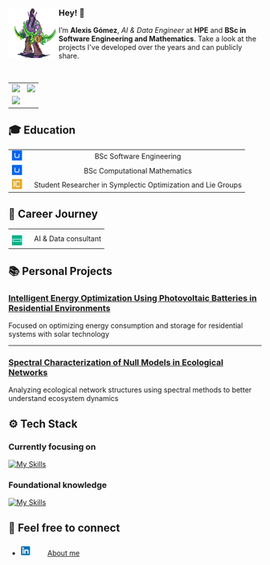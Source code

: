 
<div>
  <img style="width: 100px; height: auto;" align="left" src="assets/illidan.gif" alt="Illidan GIF" />
  <div style="flex: 1;">
    <h3>Hey! 👋</h3>
    <p>
      I’m <strong>Alexis Gómez</strong>, <em>AI & Data Engineer</em> at <strong>HPE</strong>
      and <strong>BSc in Software Engineering and Mathematics</strong>. Take a look at the projects
      I've developed over the years and can publicly share.
    </p>
  </div>
</div>
<br>
<table>
  <tr>
    <td>
        <img src="https://github-readme-stats.vercel.app/api?username=AlexisGitHu&count_private=true&show_icons=true&theme=transparent&hide_border=true" />
    </td>
    <td>
        <img src="https://github-readme-stats.vercel.app/api/top-langs/?username=AlexisGitHu&layout=compact&theme=transparent&hide_border=true&size_weight=0.5&count_weight=0.5&exclude_repo=xformers-prebuild-wheels,AlexisGitHu.github.io" />
    </td>
  </tr>
  <td colspan=2>
        <img src="https://github-profile-trophy.vercel.app/?username=AlexisGitHu&title=-Followers&theme=algolia&no-bg=true&no-frame=true" />
  </td>
</table>
              
## 🎓 Education
|  |  |
| :-: | :-: |
|<img src="assets/utad.png" alt="Icon" style="width: 20px; height: 20px; margin-right: 10px;">  | BSc Software Engineering|
| <img src="assets/utad.png" alt="Icon" style="width: 20px; height: 20px;   margin-right: 10px;"> | BSc Computational Mathematics | 
| <img src="assets/icmat.png" alt="Icon" style="width: 20px; height: 20px;  margin-right: 10px;"> | Student Researcher in Symplectic Optimization and Lie Groups |

## 💼 Career Journey
|  |  |
| :-: | :-: |
| <img src="assets/hpe.png" alt="Icon" style="width: 20px; height: 20px; padding-top: 10px; margin-right: 10px;"> | AI & Data consultant |




## 📚 Personal Projects

### [Intelligent Energy Optimization Using Photovoltaic Batteries in Residential Environments](https://github.com/AlexisGitHu/SmartMicrogrids)


Focused on optimizing energy consumption and storage for residential systems with solar technology

---

### [Spectral Characterization of Null Models in Ecological Networks](https://github.com/AlexisGitHu/BipartiteNetworks_SAA)

Analyzing ecological network structures using spectral methods to better understand ecosystem dynamics


## ⚙️ Tech Stack

### Currently focusing on

[![My Skills](https://skillicons.dev/icons?i=bash,linux,github,vscode,javascript,python,fastapi,pytorch,mongodb,redis,docker,nginx,kubernetes)](https://skillicons.dev)

### Foundational knowledge

[![My Skills](https://skillicons.dev/icons?i=html,css,bootstrap,javascript,typescript,nodejs,postgresql,cassandra,kafka,java,c,tensorflow)](https://skillicons.dev)

## 📱 Feel free to connect
### 
- <img src="assets/linkedin.png" alt="Icon" style="width: 20px; height: 20px;"> <a style="margin-left: 30px; margin-bottom: 19px;" href="https://www.linkedin.com/in/alexis-g%C3%B3mez-chimeno/">About me</a>

